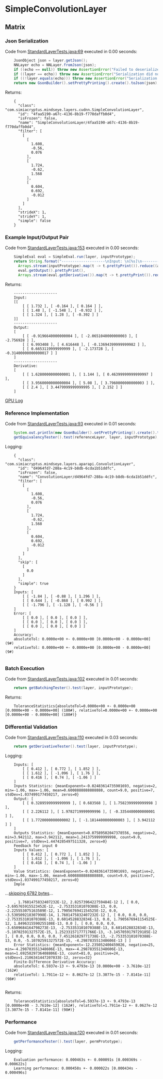 # SimpleConvolutionLayer
## Matrix
### Json Serialization
Code from [StandardLayerTests.java:69](../../../../../../../../src/main/java/com/simiacryptus/mindseye/test/StandardLayerTests.java#L69) executed in 0.00 seconds: 
```java
    JsonObject json = layer.getJson();
    NNLayer echo = NNLayer.fromJson(json);
    if ((echo == null)) throw new AssertionError("Failed to deserialize");
    if ((layer == echo)) throw new AssertionError("Serialization did not copy");
    if ((!layer.equals(echo))) throw new AssertionError("Serialization not equal");
    return new GsonBuilder().setPrettyPrinting().create().toJson(json);
```

Returns: 

```
    {
      "class": "com.simiacryptus.mindseye.layers.cudnn.SimpleConvolutionLayer",
      "id": "4faa5190-a67c-4136-8b19-f770daffb0d4",
      "isFrozen": false,
      "name": "SimpleConvolutionLayer/4faa5190-a67c-4136-8b19-f770daffb0d4",
      "filter": [
        [
          [
            1.608,
            -0.56,
            0.076
          ],
          [
            1.724,
            -0.62,
            1.568
          ],
          [
            0.604,
            0.692,
            -0.012
          ]
        ]
      ],
      "strideX": 1,
      "strideY": 1,
      "simple": false
    }
```



### Example Input/Output Pair
Code from [StandardLayerTests.java:153](../../../../../../../../src/main/java/com/simiacryptus/mindseye/test/StandardLayerTests.java#L153) executed in 0.00 seconds: 
```java
    SimpleEval eval = SimpleEval.run(layer, inputPrototype);
    return String.format("--------------------\nInput: \n[%s]\n--------------------\nOutput: \n%s\n--------------------\nDerivative: \n%s",
      Arrays.stream(inputPrototype).map(t -> t.prettyPrint()).reduce((a, b) -> a + ",\n" + b).get(),
      eval.getOutput().prettyPrint(),
      Arrays.stream(eval.getDerivative()).map(t -> t.prettyPrint()).reduce((a, b) -> a + ",\n" + b).get());
```

Returns: 

```
    --------------------
    Input: 
    [[
    	[ [ 1.732 ], [ -0.164 ], [ 0.164 ] ],
    	[ [ 1.48 ], [ -1.548 ], [ -0.932 ] ],
    	[ [ 1.324 ], [ 1.28 ], [ -0.392 ] ]
    ]]
    --------------------
    Output: 
    [
    	[ [ -0.9196640000000004 ], [ -2.0651040000000003 ], [ -2.756928 ] ],
    	[ [ 6.993408 ], [ 4.616448 ], [ -0.13694399999999982 ] ],
    	[ [ 0.6653119999999999 ], [ -2.173728 ], [ -0.31400000000000017 ] ]
    ]
    --------------------
    Derivative: 
    [
    	[ [ 1.6280000000000001 ], [ 1.144 ], [ 0.46399999999999997 ] ],
    	[ [ 3.9560000000000004 ], [ 5.08 ], [ 3.7960000000000003 ] ],
    	[ [ 2.4 ], [ 3.4479999999999995 ], [ 2.152 ] ]
    ]
```



[GPU Log](etc/cuda.log)

### Reference Implementation
Code from [StandardLayerTests.java:93](../../../../../../../../src/main/java/com/simiacryptus/mindseye/test/StandardLayerTests.java#L93) executed in 0.01 seconds: 
```java
    System.out.println(new GsonBuilder().setPrettyPrinting().create().toJson(referenceLayer.getJson()));
    getEquivalencyTester().test(referenceLayer, layer, inputPrototype);
```
Logging: 
```
    {
      "class": "com.simiacryptus.mindseye.layers.aparapi.ConvolutionLayer",
      "id": "d4964fd7-288a-4c19-b8db-6cda1b51ddfc",
      "isFrozen": false,
      "name": "ConvolutionLayer/d4964fd7-288a-4c19-b8db-6cda1b51ddfc",
      "filter": [
        [
          [
            1.608,
            -0.56,
            0.076
          ],
          [
            1.724,
            -0.62,
            1.568
          ],
          [
            0.604,
            0.692,
            -0.012
          ]
        ]
      ],
      "skip": [
        [
          0.0
        ]
      ],
      "simple": true
    }
    Inputs: [
    	[ [ -1.84 ], [ -0.88 ], [ 1.296 ] ],
    	[ [ 0.644 ], [ -0.868 ], [ 0.992 ] ],
    	[ [ -1.796 ], [ -1.128 ], [ -0.56 ] ]
    ]
    Error: [
    	[ [ 0.0 ], [ 0.0 ], [ 0.0 ] ],
    	[ [ 0.0 ], [ 0.0 ], [ 0.0 ] ],
    	[ [ 0.0 ], [ 0.0 ], [ 0.0 ] ]
    ]
    Accuracy:
    absoluteTol: 0.0000e+00 +- 0.0000e+00 [0.0000e+00 - 0.0000e+00] (9#)
    relativeTol: 0.0000e+00 +- 0.0000e+00 [0.0000e+00 - 0.0000e+00] (9#)
    
```

### Batch Execution
Code from [StandardLayerTests.java:102](../../../../../../../../src/main/java/com/simiacryptus/mindseye/test/StandardLayerTests.java#L102) executed in 0.01 seconds: 
```java
    return getBatchingTester().test(layer, inputPrototype);
```

Returns: 

```
    ToleranceStatistics{absoluteTol=0.0000e+00 +- 0.0000e+00 [0.0000e+00 - 0.0000e+00] (180#), relativeTol=0.0000e+00 +- 0.0000e+00 [0.0000e+00 - 0.0000e+00] (180#)}
```



### Differential Validation
Code from [StandardLayerTests.java:110](../../../../../../../../src/main/java/com/simiacryptus/mindseye/test/StandardLayerTests.java#L110) executed in 0.03 seconds: 
```java
    return getDerivativeTester().test(layer, inputPrototype);
```
Logging: 
```
    Inputs: [
    	[ [ 0.412 ], [ 0.772 ], [ 1.852 ] ],
    	[ [ 1.612 ], [ -1.096 ], [ 1.76 ] ],
    	[ [ 0.416 ], [ 0.74 ], [ -1.06 ] ]
    ]
    Inputs Statistics: {meanExponent=-0.02483614735901693, negative=2, min=-1.06, max=-1.06, mean=0.6008888888888888, count=9.0, positive=7, stdDev=1.037499177450217, zeros=0}
    Output: [
    	[ [ 0.3289599999999999 ], [ 0.683568 ], [ 1.7582399999999998 ] ],
    	[ [ 2.226112 ], [ 1.9782719999999996 ], [ -0.3354400000000001 ] ],
    	[ [ 1.7720000000000002 ], [ -1.1814400000000003 ], [ 3.942112 ] ]
    ]
    Outputs Statistics: {meanExponent=0.07589502047378556, negative=2, min=3.942112, max=3.942112, mean=1.2413759999999998, count=9.0, positive=7, stdDev=1.4474285497511328, zeros=0}
    Feedback for input 0
    Inputs Values: [
    	[ [ 0.412 ], [ 0.772 ], [ 1.852 ] ],
    	[ [ 1.612 ], [ -1.096 ], [ 1.76 ] ],
    	[ [ 0.416 ], [ 0.74 ], [ -1.06 ] ]
    ]
    Value Statistics: {meanExponent=-0.02483614735901693, negative=2, min=-1.06, max=-1.06, mean=0.6008888888888888, count=9.0, positive=7, stdDev=1.037499177450217, zeros=0}
    Imple
```
...[skipping 6782 bytes](etc/51.txt)...
```
    , 1.7601475832407232E-12, 2.8257396422759484E-12 ], [ 0.0, -3.695765915523452E-12, -2.753353101070388E-13, 0.0, -2.225553075163589E-12, 1.7905676941154525E-12, 0.0, -3.530509218307998E-14, 1.7601475832407232E-12 ], [ 0.0, 0.0, 0.0, -2.753353101070388E-13, 8.6014528832834E-13, 0.0, 1.7905676941154525E-12, 1.8496315590255108E-13, 0.0 ], [ 0.0, 0.0, 0.0, -3.6509684164798273E-13, -2.753353101070388E-13, 8.6014528832834E-13, -5.10702591327572E-15, 1.2523315717771766E-13, -3.1457059179729185E-12 ], [ 0.0, 0.0, 0.0, 0.0, 7.451261829771738E-13, -2.753353101070388E-13, 0.0, -5.10702591327572E-15, -4.298783551348606E-13 ] ]
    Error Statistics: {meanExponent=-12.235052400459026, negative=25, min=-4.298783551348606E-13, max=-4.298783551348606E-13, mean=1.6925829736408806E-13, count=81.0, positive=24, stdDev=1.2106341447207033E-12, zeros=32}
    Finite-Difference Derivative Accuracy:
    absoluteTol: 6.5937e-13 +- 9.4793e-13 [0.0000e+00 - 3.7610e-12] (162#)
    relativeTol: 1.7911e-12 +- 8.0627e-12 [3.3077e-15 - 7.8141e-11] (98#)
    
```

Returns: 

```
    ToleranceStatistics{absoluteTol=6.5937e-13 +- 9.4793e-13 [0.0000e+00 - 3.7610e-12] (162#), relativeTol=1.7911e-12 +- 8.0627e-12 [3.3077e-15 - 7.8141e-11] (98#)}
```



### Performance
Code from [StandardLayerTests.java:120](../../../../../../../../src/main/java/com/simiacryptus/mindseye/test/StandardLayerTests.java#L120) executed in 0.01 seconds: 
```java
    getPerformanceTester().test(layer, permPrototype);
```
Logging: 
```
    Evaluation performance: 0.000463s +- 0.000091s [0.000369s - 0.000622s]
    Learning performance: 0.000458s +- 0.000022s [0.000434s - 0.000496s]
    
```


